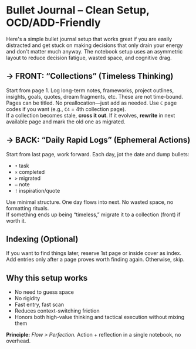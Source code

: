 # Bullet Journal – Clean Setup, OCD/ADD-Friendly

Here's a simple bullet journal setup that works great if you are easily distracted and get stuck on making decisions that only drain your energy and don't matter much anyway. The notebook setup uses an asymmetric layout to reduce decision fatigue, wasted space, and cognitive drag.

## → FRONT: “Collections” (Timeless Thinking)

Start from page 1. Log long-term notes, frameworks, project outlines, insights, goals, quotes, dream fragments, etc. These are not time-bound. Pages can be titled. No preallocation—just add as needed. Use `C` page codes if you want (e.g., `C4` = 4th collection page).  
If a collection becomes stale, **cross it out**. If it evolves, **rewrite** in next available page and mark the old one as migrated.

## → BACK: “Daily Rapid Logs” (Ephemeral Actions)

Start from last page, work forward. Each day, jot the date and dump bullets:

- `•` task  
- `×` completed  
- `>` migrated  
- `–` note  
- `!` inspiration/quote  

Use minimal structure. One day flows into next. No wasted space, no formatting rituals.  
If something ends up being “timeless,” migrate it to a collection (front) if worth it.

## Indexing (Optional)

If you want to find things later, reserve 1st page or inside cover as index.  
Add entries only after a page proves worth finding again. Otherwise, skip.

## Why this setup works

- No need to guess space  
- No rigidity  
- Fast entry, fast scan  
- Reduces context-switching friction  
- Honors both high-value thinking and tactical execution without mixing them

**Principle:** *Flow > Perfection.* Action + reflection in a single notebook, no overhead.
